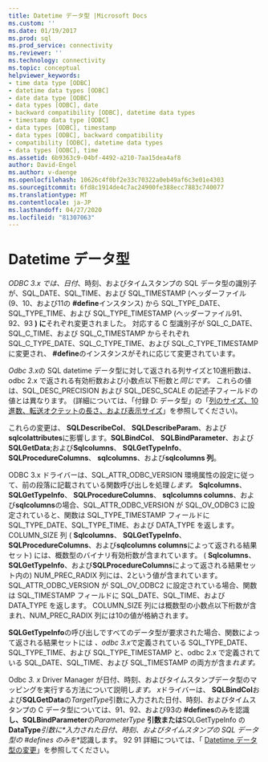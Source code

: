 ```yaml
---
title: Datetime データ型 |Microsoft Docs
ms.custom: ''
ms.date: 01/19/2017
ms.prod: sql
ms.prod_service: connectivity
ms.reviewer: ''
ms.technology: connectivity
ms.topic: conceptual
helpviewer_keywords:
- time data type [ODBC]
- datetime data types [ODBC]
- date data type [ODBC]
- data types [ODBC], date
- backward compatibility [ODBC], datetime data types
- timestamp data type [ODBC]
- data types [ODBC], timestamp
- data types [ODBC], backward compatibility
- compatibility [ODBC], datetime data types
- data types [ODBC], time
ms.assetid: 6b9363c9-04bf-4492-a210-7aa15dea4af8
author: David-Engel
ms.author: v-daenge
ms.openlocfilehash: 10626c4f0bf2e33c70322a0eb49af6c3e01e4303
ms.sourcegitcommit: 6fd8c1914de4c7ac24900fe388ecc7883c740077
ms.translationtype: MT
ms.contentlocale: ja-JP
ms.lasthandoff: 04/27/2020
ms.locfileid: "81307063"
---
```

# <a name="datetime-data-types"></a>Datetime データ型
*ODBC 3.x では、日付*、時刻、およびタイムスタンプの SQL データ型の識別子が、SQL_DATE、SQL_TIME、および SQL_TIMESTAMP (ヘッダーファイル (9、10、および11の **#define**インスタンス) から SQL_TYPE_DATE、SQL_TYPE_TIME、および SQL_TYPE_TIMESTAMP (ヘッダーファイル91、92、93 **) に**それぞれ変更されました。 対応する C 型識別子が SQL_C_DATE、SQL_C_TIME、および SQL_C_TIMESTAMP からそれぞれ SQL_C_TYPE_DATE、SQL_C_TYPE_TIME、および SQL_C_TYPE_TIMESTAMP に変更され、 **#define**のインスタンスがそれに応じて変更されています。  
  
 *Odbc 3.x*の SQL datetime データ型に対して返される列サイズと10進桁数は、odbc 2.x で返される有効桁数および小数点以下桁数と*同じです。* これらの値は、SQL_DESC_PRECISION および SQL_DESC_SCALE の記述子フィールドの値とは異なります。 (詳細については、「付録 D: データ型」の「[列のサイズ、10進数、転送オクテットの長さ、および表示サイズ](../../../odbc/reference/appendixes/column-size-decimal-digits-transfer-octet-length-and-display-size.md)」を参照してください)。  
  
 これらの変更は、 **SQLDescribeCol**、 **SQLDescribeParam**、および**sqlcolattributes**に影響します。**SQLBindCol**、 **SQLBindParameter**、および**SQLGetData**;および**Sqlcolumns**、 **SQLGetTypeInfo**、 **SQLProcedureColumns**、 **sqlcolumns**、および**sqlcolumns 列**。  
  
 ODBC 3.x ドライバーは、SQL_ATTR_ODBC_VERSION 環境属性の設定に従って、前の段落に記載されている関数呼び出しを処理*します。* **Sqlcolumns**、 **SQLGetTypeInfo**、 **SQLProcedureColumns**、 **sqlcolumns columns**、および**sqlcolumns**の場合、SQL_ATTR_ODBC_VERSION が SQL_OV_ODBC3 に設定されていると、関数は SQL_TYPE_TIMESTAMP フィールドに SQL_TYPE_DATE、SQL_TYPE_TIME、および DATA_TYPE を返します。 COLUMN_SIZE 列 ( **Sqlcolumns**、 **SQLGetTypeInfo**、 **SQLProcedureColumns**、および**sqlcolumns columns**によって返される結果セット) には、概数型のバイナリ有効桁数が含まれています。 ( **Sqlcolumns**、 **SQLGetTypeInfo**、および**SQLProcedureColumns**によって返される結果セット内の) NUM_PREC_RADIX 列には、2という値が含まれています。 SQL_ATTR_ODBC_VERSION が SQL_OV_ODBC2 に設定されている場合、関数は SQL_TIMESTAMP フィールドに SQL_DATE、SQL_TIME、および DATA_TYPE を返します。 COLUMN_SIZE 列には概数型の小数点以下桁数が含まれ、NUM_PREC_RADIX 列には10の値が格納されます。  
  
 **SQLGetTypeInfo**の呼び出しですべてのデータ型が要求された場合、関数によって返される結果セットには *、odbc 3.x*で定義されている SQL_TYPE_DATE、SQL_TYPE_TIME、および SQL_TYPE_TIMESTAMP と、odbc 2.x で定義されている SQL_DATE、SQL_TIME、および SQL_TIMESTAMP の両方が含ま*れます。*  
  
 Odbc *3. x* Driver Manager が日付、時刻、およびタイムスタンプデータ型のマッピングを実行する方法について説明し*ます。 x*ドライバーは、 **SQLBindCol**および**SQLGetData**の*TargetType*引数に入力された日付、時刻、およびタイムスタンプの C データ型については、91、92、および93の **#defines**のみを認識**し、SQLBindParameter**の*ParameterType* **引数または**SQLGetTypeInfo の**DataType***引数**に*入力された日付、時刻、およびタイムスタンプの SQL データ型の #defines のみ**を**認識します。 92 91 詳細については、「 [Datetime データ型の変更](../../../odbc/reference/develop-app/datetime-data-type-changes.md)」を参照してください。
